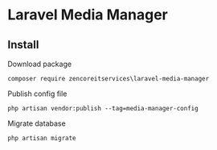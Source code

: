 # Laravel Media Manager

## Install

Download package

`composer require zencoreitservices\laravel-media-manager`

Publish config file

`php artisan vendor:publish --tag=media-manager-config`

Migrate database

`php artisan migrate`
